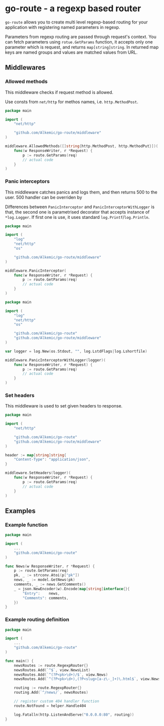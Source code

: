 # go-route - a regexp based router

``go-route`` allows you to create multi level regexp-based routing for your
application with registering named parameters in regexp.

Parameters from regexp routing are passed through request's context. You can fetch parameters using `rotue.GetParams` function,
it accepts only one parameter which is request, and returns `map[string]string`. In returned map keys are named groups and
values are matched values from URL.

## Middlewares

### Allowed methods

This middleware checks if request method is allowed.

Use consts from ``net/http`` for methos names, i.e. ``http.MethodPost``.

```go
package main

import (
    "net/http"

    "github.com/Alkemic/go-route/middleware"
)

middleware.AllowedMethods([]string{http.MethodPost, http.MethodPut}])(
    func(w ResponseWriter, r *Request) {
        p := route.GetParams(req)
        // actual code
    }
)
```

### Panic interceptors

This middleware catches panics and logs them, and then returns 500 to the user. 500 handler can be overriden by

Differences between ``PanicInterceptor`` and ``PanicInterceptorWithLogger`` is that, the second one is parametrised
decorator that accepts instance of ``*log.Logger``. If first one is use, it uses standard ``log.Printf``/``log.Println``.


```go
package main

import (
    "log"
    "net/http"
    "os"

    "github.com/Alkemic/go-route/middleware"
)

middleware.PanicInterceptor(
    func(w ResponseWriter, r *Request) {
        p := route.GetParams(req)
        // actual code
    }
)
```

```go
package main

import (
    "log"
    "net/http"
    "os"

    "github.com/Alkemic/go-route"
    "github.com/Alkemic/go-route/middleware"
)

var logger = log.New(os.Stdout, "", log.LstdFlags|log.Lshortfile)

middleware.PanicInterceptorWithLogger(logger)(
    func(w ResponseWriter, r *Request) {
        p := route.GetParams(req)
        // actual code
    }
)
```

### Set headers

This middleware is used to set given headers to response.

```go
package main

import (
    "net/http"

    "github.com/Alkemic/go-route"
    "github.com/Alkemic/go-route/middleware"
)

header := map[string]string{
    "Content-Type": "application/json",
}

middleware.SetHeaders(logger)(
    func(w ResponseWriter, r *Request) {
        p := route.GetParams(req)
        // actual code
    }
)
```

## Examples

### Example function

```go
package main

import (
    ...
    "github.com/Alkemic/go-route"
)

func News(w ResponseWriter, r *Request) {
    p := route.GetParams(req)
    pk, _ := strconv.Atoi(p["pk"])
    news, _ := model.GetNews(pk)
    comments, _ := news.GetComments()
    _ = json.NewEncoder(w).Encode(map[string]interface{}{
        "Entry":    news,
        "Comments": comments,
    })
}

```

### Example routing definition

```go
package main

import (
    ...
    "github.com/Alkemic/go-route"
)

func main() {
    newsRoutes := route.RegexpRouter{}
    newsRoutes.Add(`^$`, view.NewsList)
    newsRoutes.Add(`^(?P<pk>\d+)/$`, view.News)
    newsRoutes.Add(`^(?P<pk>\d+),(?P<slug>[a-z\-_]+)\.html$`, view.News)

    routing := route.RegexpRouter{}
    routing.Add(`^/news/`, newsRoutes)

    // register custom 404 handler function
    route.NotFound = helper.Handle404

    log.Fatalln(http.ListenAndServe("0.0.0.0:80", routing))
}

```
